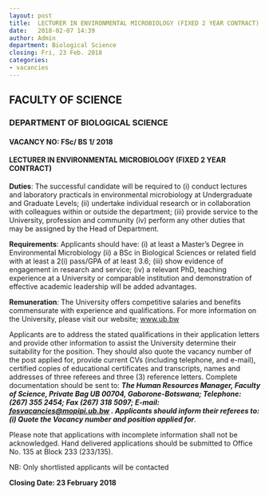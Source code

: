 ```yaml
---
layout: post
title:  LECTURER IN ENVIRONMENTAL MICROBIOLOGY (FIXED 2 YEAR CONTRACT)
date:   2018-02-07 14:39
author: Admin
department: Biological Science
closing: Fri, 23 Feb. 2018
categories:
- vacancies
---
```



## FACULTY OF SCIENCE
### DEPARTMENT OF BIOLOGICAL SCIENCE
#### VACANCY NO: FSc/ BS 1/ 2018

#### LECTURER IN ENVIRONMENTAL MICROBIOLOGY (FIXED 2 YEAR CONTRACT)

**Duties**: The successful candidate will be required to (i) conduct lectures and laboratory practicals in environmental microbiology at Undergraduate and Graduate Levels; (ii) undertake individual research or in collaboration with colleagues within or outside the department; (iii) provide service to the University, profession and community (iv) perform any other duties that may be assigned by the Head of Department.

**Requirements**: Applicants should have: (i) at least a Master’s Degree in Environmental Microbiology (ii) a BSc in Biological Sciences or related field with at least a 2(i) pass/GPA of at least 3.6; (iii) show evidence of engagement in research and service; (iv) a relevant PhD, teaching experience at a University or comparable institution and demonstration of effective academic leadership will be added advantages.

**Remuneration**: The University offers competitive salaries and benefits commensurate with experience and qualifications. For more information on the University, please visit our website; www.ub.bw

Applicants are to address the stated qualifications in their application letters and provide other information to assist the University determine their suitability for the position. They should also quote the vacancy number of the post applied for, provide current CVs (including telephone, and e-mail), certified copies of educational certificates and transcripts, names and addresses of three referees and three (3) reference letters. Complete documentation should be sent to: **_The Human Resources Manager, Faculty of Science, Private Bag UB 00704, Gaborone-Botswana; Telephone: (267) 355 2454; Fax (267) 318 5097; E-mail:  fosvacancies@mopipi.ub.bw . Applicants should inform their referees to: (i) Quote the Vacancy number and position applied for_**.

Please note that applications with incomplete information shall not be acknowledged. Hand delivered applications should be submitted to Office No. 135 at Block 233 (233/135).

NB: Only shortlisted applicants will be contacted

**Closing Date: 23 February 2018**